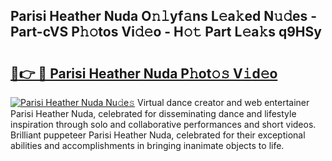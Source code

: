## Parisi Heather Nuda O𝚗𝚕yf𝚊ns L𝚎a𝚔ed N𝚞𝚍es - Part-cVS P𝚑𝚘tos Vi𝚍𝚎o - H𝚘𝚝 Part L𝚎a𝚔s q9HSy

# <h2><a href="http://kf03m2.oniu.top/?m=Parisi+Heather+Nuda">🔗👉 🔴 Parisi Heather Nuda P𝚑ot𝚘𝚜 V𝚒d𝚎o</a></h2>

[![Parisi Heather Nuda Nu𝚍e𝚜](https://i.imgur.com/0qMVB7G.gif)](http://kf03m2.oniu.top/?m=Parisi+Heather+Nuda)
Virtual dance creator and web entertainer Parisi Heather Nuda, celebrated for disseminating dance and lifestyle inspiration through solo and collaborative performances and short videos. Brilliant puppeteer Parisi Heather Nuda, celebrated for their exceptional abilities and accomplishments in bringing inanimate objects to life.  
